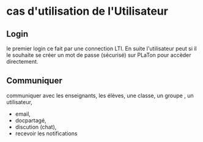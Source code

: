 
# cas d'utilisation de l'Utilisateur 


## Login 

le premier login ce fait par une connection LTI.
En suite l'utilisateur peut si il le souhaite se créer un mot de passe (sécurisé) sur PLaTon pour accèder directement.

## Communiquer 

communiquer avec les enseignants, les élèves, une classe, un groupe , un  utilisateur,

* email, 
* docpartagé, 
* discution (chat),
* recevoir les notifications 
